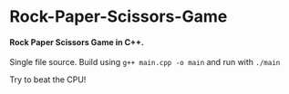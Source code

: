 # **Rock-Paper-Scissors-Game**

#### Rock Paper Scissors Game in C++.

Single file source. Build using ```g++ main.cpp -o main``` and run with ```./main```

Try to beat the CPU!
